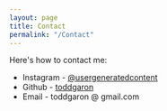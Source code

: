 ```yaml
---
layout: page
title: Contact
permalink: "/Contact"
---
```


Here's how to contact me:

  * Instagram - [@usergeneratedcontent](https://www.instagram.com/usergeneratedcontent/)
  * Github - [toddgaron](https://github.com/toddgaron)
  * Email - toddgaron @ gmail.com
